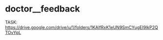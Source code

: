 # doctor__feedback

TASK:
https://drive.google.com/drive/u/1/folders/1KAlfRxK1eUN9SmCYugEI9lkP2QTOvYpL